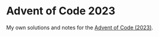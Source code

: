 # Advent of Code 2023

My own solutions and notes for the [Advent of Code (2023)][aoc-2023].

[aoc-2023]: https://adventofcode.com/2023
